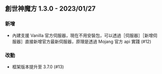 ## 創世神魔方 1.3.0 - 2023/01/27

### 新增

- 內建支援 Vanilla 官方伺服器，現在不用安裝包，可以透過［伺服器］［新增伺服器］直接新增官方最新伺服器，原理是透過 Mojang 官方 api 實踐 (#12)

### 改動

- 框架版本提升至 3.7.0 (#13)

<!--
新增 for new features.
改動 for changes in existing functionality.
淘汰 for soon-to-be removed features.
移除 for now removed features.
修正 for any bug fixes.
安全性 in case of vulnerabilities.
-->
